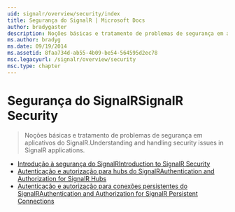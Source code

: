 ```yaml
---
uid: signalr/overview/security/index
title: Segurança do SignalR | Microsoft Docs
author: bradygaster
description: Noções básicas e tratamento de problemas de segurança em aplicativos do SignalR.
ms.author: bradyg
ms.date: 09/19/2014
ms.assetid: 8faa734d-ab55-4b09-be54-564595d2ec78
msc.legacyurl: /signalr/overview/security
msc.type: chapter
---
```

<a name="signalr-security"></a><span data-ttu-id="ae209-103">Segurança do SignalR</span><span class="sxs-lookup"><span data-stu-id="ae209-103">SignalR Security</span></span>
====================
> <span data-ttu-id="ae209-104">Noções básicas e tratamento de problemas de segurança em aplicativos do SignalR.</span><span class="sxs-lookup"><span data-stu-id="ae209-104">Understanding and handling security issues in SignalR applications.</span></span>


- [<span data-ttu-id="ae209-105">Introdução à segurança do SignalR</span><span class="sxs-lookup"><span data-stu-id="ae209-105">Introduction to SignalR Security</span></span>](introduction-to-security.md)
- [<span data-ttu-id="ae209-106">Autenticação e autorização para hubs do SignalR</span><span class="sxs-lookup"><span data-stu-id="ae209-106">Authentication and Authorization for SignalR Hubs</span></span>](hub-authorization.md)
- [<span data-ttu-id="ae209-107">Autenticação e autorização para conexões persistentes do SignalR</span><span class="sxs-lookup"><span data-stu-id="ae209-107">Authentication and Authorization for SignalR Persistent Connections</span></span>](persistent-connection-authorization.md)
